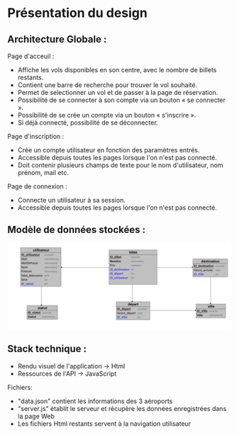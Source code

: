 # **Présentation du design**

## Architecture Globale :

Page d'acceuil :

- Affiche les vols disponibles en son centre, avec le nombre de billets restants.
- Contient une barre de recherche pour trouver le vol souhaité.
- Permet de selectionner un vol et de passer à la page de réservation.
- Possibilité de se connecter à son compte via un bouton « se connecter ».
- Possibilité de se crée un compte via un bouton « s'inscrire ».
- Si déjà connecté, possibilité de se déconnecter.

Page d'inscription :

- Crée un compte utilisateur en fonction des paramètres entrés.
- Accessible depuis toutes les pages lorsque l'on n'est pas connecté.
- Doit contenir plusieurs champs de texte pour le nom d'utilisateur, nom prénom, mail etc.

Page de connexion :

- Connecte un utilisateur à sa session.
- Accessible depuis toutes les pages lorsque l'on n'est pas connecté.



## Modèle de données stockées :

![](/SI-IAlsoHaveNoName/Projet/pres/image.png)

## Stack technique :

- Rendu visuel de l'application -> Html
- Ressources de l'API -> JavaScript

Fichiers:
- "data.json" contient les informations des 3 aéroports
- "server.js" établit le serveur et récupère les données enregistrées dans la page Web
- Les fichiers Html restants servent à la navigation utilisateur
 